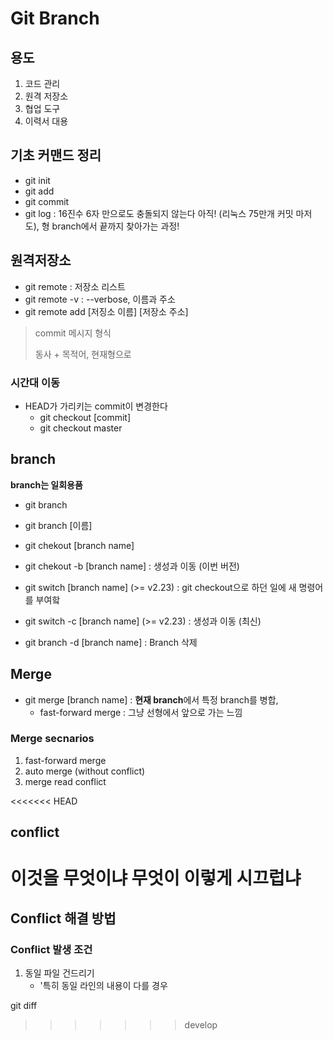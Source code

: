 # Git Branch

## 용도

1. 코드 관리
2. 원격 저장소
3. 협업 도구
4. 이력서 대용

## 기초 커맨드 정리

- git init
- git add
- git commit
- git log : 16진수 6자 만으로도 충돌되지 않는다 아직! (리눅스 75만개 커밋 마저도), 형 branch에서 끝까지 찾아가는 과정!

## 원격저장소

- git remote : 저장소 리스트
- git remote -v : --verbose, 이름과 주소
- git remote add [저징소 이름] [저장소 주소]


> commit 메시지 형식 
>
> 동사 + 목적어, 현재형으로 
>

### 시간대 이동

- HEAD가 가리키는 commit이 변경한다  
  - git checkout [commit]
  - git checkout master

## branch

**branch는 일회용품**

- git branch
- git branch [이름]

- git chekout [branch name]
- git chekout -b [branch name] : 생성과 이동 (이번 버전)

- git switch [branch name] (>= v2.23) : git checkout으로 하던 일에 새 명령어를 부여핰
- git switch -c [branch name] (>= v2.23) : 생성과 이동 (최신)

- git branch -d [branch name] : Branch 삭제

## Merge

- git merge [branch name] : **현재 branch**에서 특정 branch를 병합, 
  - fast-forward merge : 그냥 선형에서 앞으로 가는 느낌

### Merge secnarios

1. fast-forward merge
2. auto merge (without conflict)
3. merge read conflict

<<<<<<< HEAD
## conflict
이것을 무엇이냐 
무엇이 이렇게 시끄럽냐
=======
## Conflict 해결 방법

### Conflict 발생 조건

1. 동일 파일 건드리기 
   - '특히 동일 라인의 내용이 다를 경우


git diff 
>>>>>>> develop
